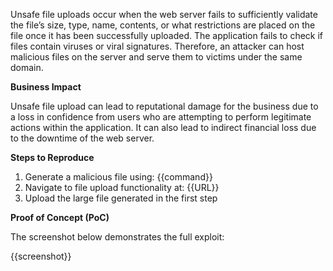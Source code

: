 Unsafe file uploads occur when the web server fails to sufficiently validate the file’s size, type, name, contents, or what restrictions are placed on the file once it has been successfully uploaded. The application fails to check if files contain viruses or viral signatures. Therefore, an attacker can host malicious files on the server and serve them to victims under the same domain.

**Business Impact**

Unsafe file upload can lead to reputational damage for the business due to a loss in confidence from users who are attempting to perform legitimate actions within the application. It can also lead to indirect financial loss due to the downtime of  the web server.

**Steps to Reproduce**

1. Generate a malicious file using: {{command}}
1. Navigate to file upload functionality at: {{URL}}
1. Upload the large file generated in the first step

**Proof of Concept (PoC)**

The screenshot below demonstrates the full exploit:

{{screenshot}}
